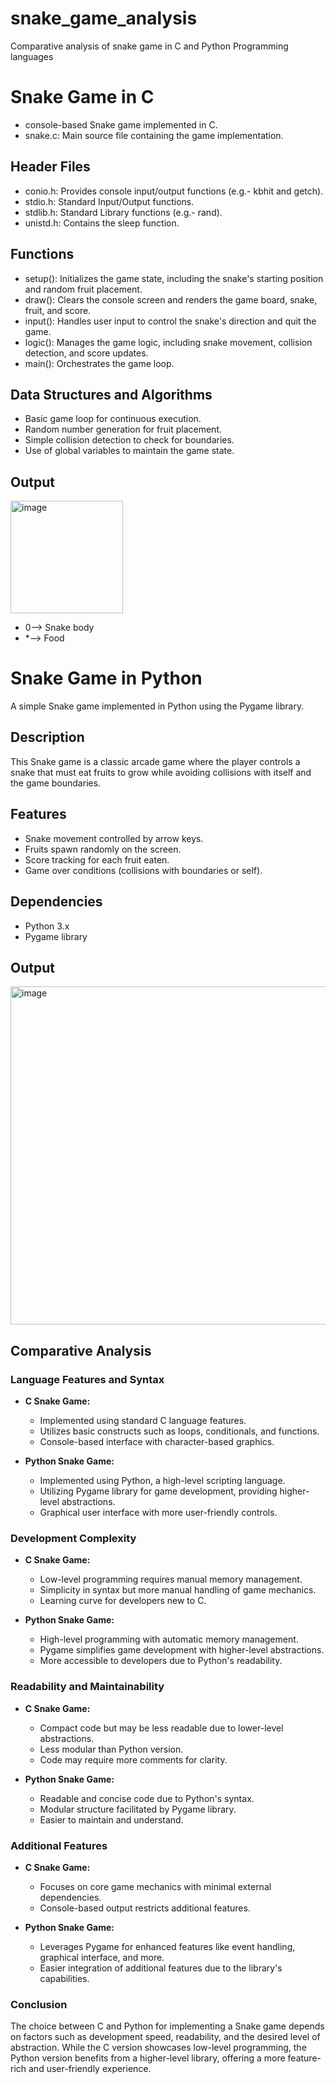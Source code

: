 # snake_game_analysis
Comparative analysis of snake game in C and Python Programming languages

# Snake Game in C
* console-based Snake game implemented in C.
* snake.c: Main source file containing the game implementation.
## Header Files
* conio.h: Provides console input/output functions (e.g.- kbhit and getch).
* stdio.h: Standard Input/Output functions.
* stdlib.h: Standard Library functions (e.g.- rand).
* unistd.h: Contains the sleep function.

## Functions
* setup(): Initializes the game state, including the snake's starting position and random fruit placement.
* draw(): Clears the console screen and renders the game board, snake, fruit, and score.
* input(): Handles user input to control the snake's direction and quit the game.
* logic(): Manages the game logic, including snake movement, collision detection, and score updates.
* main(): Orchestrates the game loop.

## Data Structures and Algorithms
* Basic game loop for continuous execution.
* Random number generation for fruit placement.
* Simple collision detection to check for boundaries.
* Use of global variables to maintain the game state.

## Output
<img width="180" alt="image" src="https://github.com/ArushiCh/snake_game_analysis/assets/116668958/cf7ebe40-a0aa-44a0-ab43-eafe4f85ebae">

* 0--> Snake body
* *--> Food

# Snake Game in Python
A simple Snake game implemented in Python using the Pygame library.

## Description
This Snake game is a classic arcade game where the player controls a snake that must eat fruits to grow while avoiding collisions with itself and the game boundaries.

## Features
* Snake movement controlled by arrow keys.
* Fruits spawn randomly on the screen.
* Score tracking for each fruit eaten.
* Game over conditions (collisions with boundaries or self).

## Dependencies
* Python 3.x
* Pygame library

## Output

<img width="541" alt="image" src="https://github.com/ArushiCh/snake_game_analysis/assets/116668958/7ebbdd44-39d4-46fe-848a-ae3bb6045694">


## Comparative Analysis

### Language Features and Syntax

- **C Snake Game:**
  - Implemented using standard C language features.
  - Utilizes basic constructs such as loops, conditionals, and functions.
  - Console-based interface with character-based graphics.

- **Python Snake Game:**
  - Implemented using Python, a high-level scripting language.
  - Utilizing Pygame library for game development, providing higher-level abstractions.
  - Graphical user interface with more user-friendly controls.

### Development Complexity

- **C Snake Game:**
  - Low-level programming requires manual memory management.
  - Simplicity in syntax but more manual handling of game mechanics.
  - Learning curve for developers new to C.

- **Python Snake Game:**
  - High-level programming with automatic memory management.
  - Pygame simplifies game development with higher-level abstractions.
  - More accessible to developers due to Python's readability.

### Readability and Maintainability

- **C Snake Game:**
  - Compact code but may be less readable due to lower-level abstractions.
  - Less modular than Python version.
  - Code may require more comments for clarity.

- **Python Snake Game:**
  - Readable and concise code due to Python's syntax.
  - Modular structure facilitated by Pygame library.
  - Easier to maintain and understand.

### Additional Features

- **C Snake Game:**
  - Focuses on core game mechanics with minimal external dependencies.
  - Console-based output restricts additional features.

- **Python Snake Game:**
  - Leverages Pygame for enhanced features like event handling, graphical interface, and more.
  - Easier integration of additional features due to the library's capabilities.

### Conclusion

The choice between C and Python for implementing a Snake game depends on factors such as development speed, readability, and the desired level of abstraction. While the C version showcases low-level programming, the Python version benefits from a higher-level library, offering a more feature-rich and user-friendly experience.
  




